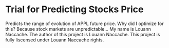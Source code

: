 # Trial for Predicting Stocks Price
Predicts the range of evolution of APPL future price. Why did I optimize for this? Because stock markets are unpredictable...
My name is Louann Naccache.
The author of this project is Louann Naccache.
This project is fully liscensed under Louann Naccache rights.

